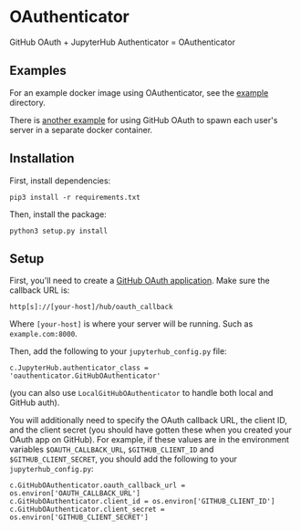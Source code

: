 # OAuthenticator

GitHub OAuth + JupyterHub Authenticator = OAuthenticator

## Examples

For an example docker image using OAuthenticator, see the [example](example)
directory.

There is [another
example](https://github.com/jupyter/dockerspawner/tree/master/examples/oauth)
for using GitHub OAuth to spawn each user's server in a separate docker
container.

## Installation

First, install dependencies:

    pip3 install -r requirements.txt

Then, install the package:

    python3 setup.py install

## Setup

First, you'll need to create a [GitHub OAuth
application](https://github.com/settings/applications/new). Make sure the
callback URL is:

    http[s]://[your-host]/hub/oauth_callback

Where `[your-host]` is where your server will be running. Such as
`example.com:8000`.

Then, add the following to your `jupyterhub_config.py` file:

    c.JupyterHub.authenticator_class = 'oauthenticator.GitHubOAuthenticator'

(you can also use `LocalGitHubOAuthenticator` to handle both local and GitHub
auth).

You will additionally need to specify the OAuth callback URL, the client ID, and
the client secret (you should have gotten these when you created your OAuth app
on GitHub). For example, if these values are in the environment variables
`$OAUTH_CALLBACK_URL`, `$GITHUB_CLIENT_ID` and `$GITHUB_CLIENT_SECRET`, you
should add the following to your `jupyterhub_config.py`:

    c.GitHubOAuthenticator.oauth_callback_url = os.environ['OAUTH_CALLBACK_URL']
    c.GitHubOAuthenticator.client_id = os.environ['GITHUB_CLIENT_ID']
    c.GitHubOAuthenticator.client_secret = os.environ['GITHUB_CLIENT_SECRET']
